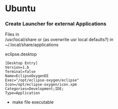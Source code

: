 # Ubuntu

### Create Launcher for external Applications

Files in  
/usr/local/share or \(as overwrite usr local defaults?\) in ~/.local/share/applications

eclipse.desktop

```
[Desktop Entry]
Version=1.b
Terminal=false
Name=EclipseOxygenEE
Exec="/opt/eclipse-oxygen/eclipse"
Icon=/opt/eclipse-oxygen/icon.xpm
Categories=Development;IDE;
Type=Application
```

+ make file executable

